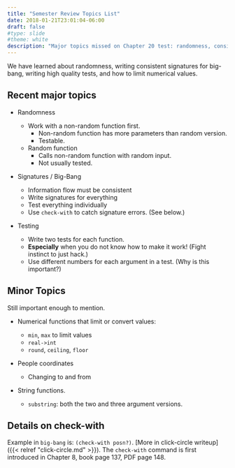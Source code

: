 ```yaml
---
title: "Semester Review Topics List"
date: 2018-01-21T23:01:04-06:00
draft: false
#type: slide
#theme: white
description: "Major topics missed on Chapter 20 test: randomness, consistent signatures for big-bang, good testing."
---
```


We have learned about randomness, writing consistent signatures for
big-bang, writing high quality tests, and how to limit numerical values.

## Recent major topics

* Randomness

    - Work with a non-random function first. 
        - Non-random function has more parameters than random version.
        - Testable.
    - Random function
        - Calls non-random function with random input.
        - Not usually tested.

* Signatures / Big-Bang

    - Information flow must be consistent
    - Write signatures for everything
    - Test everything individually
    - Use `check-with` to catch signature errors. (See below.)

* Testing

    - Write two tests for each function.
    - **Especially** when you do not know how to make it work! (Fight instinct to just hack.) 
    - Use different numbers for each argument in a test. (Why is this important?)

## Minor Topics
    
Still important enough to mention.

* Numerical functions that limit or convert values:

    - `min`, `max` to limit values
    - `real->int`
    - `round`, `ceiling`, `floor`

* People coordinates

    - Changing to and from

* String functions.

    - `substring`: both the two and three argument versions.
    

## Details on check-with

Example in `big-bang` is: `(check-with posn?)`. 
[More in click-circle writeup]({{< relref "click-circle.md" >}}).
The `check-with` command is first introduced in Chapter 8, book page 137, PDF page 148.

